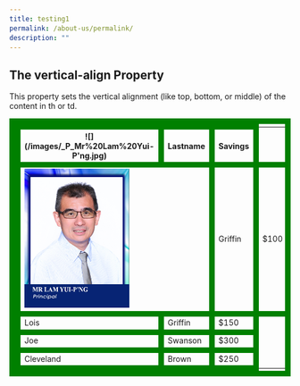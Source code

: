 ```yaml
---
title: testing1
permalink: /about-us/permalink/
description: ""
---
```

<head>
<style>
table, td, th {
  border: 10px solid green;
}

table {
  border-collapse: collapse;
  width: 50%;
}

td {
  height: 50px;
  vertical-align: bottom;
}
</style>
</head>
<body>

<h2>The vertical-align Property</h2>

<p>This property sets the vertical alignment (like top, bottom, or middle) of the content in th or td.</p>

<table>
  <tr>
    <th>![](/images/_P_Mr%20Lam%20Yui-P'ng.jpg)</th>
    <th>Lastname</th>
    <th>Savings</th>
  </tr>
  <tr>
    <td colspan="2"><img style="width: 188px; height: 249px;" alt="Mr Lam Yui-Png.jpg" src="/images/_P_Mr%20Lam%20Yui-P'ng.jpg">
</td>
    <td>Griffin</td>
    <td>$100</td>
  </tr>
  <tr>
    <td>Lois</td>
    <td>Griffin</td>
    <td>$150</td>
  </tr>
  <tr>
    <td>Joe</td>
    <td>Swanson</td>
    <td>$300</td>
  </tr>
  <tr>
    <td>Cleveland</td>
    <td>Brown</td>
    <td>$250</td>
  </tr>
</table>

</body>